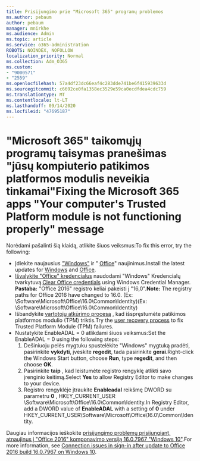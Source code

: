 ```yaml
---
title: Prisijungimo prie "Microsoft 365" programų problemos
ms.author: pebaum
author: pebaum
manager: mnirkhe
ms.audience: Admin
ms.topic: article
ms.service: o365-administration
ROBOTS: NOINDEX, NOFOLLOW
localization_priority: Normal
ms.collection: Adm_O365
ms.custom:
- "9000571"
- "2559"
ms.openlocfilehash: 57a4df23dc66eaf4c283dde741be6f415939633d
ms.sourcegitcommit: c6692ce0fa1358ec3529e59ca0ecdfdea4cdc759
ms.translationtype: MT
ms.contentlocale: lt-LT
ms.lasthandoff: 09/14/2020
ms.locfileid: "47695187"
---
```

# <a name="fixing-the-microsoft-365-apps-your-computers-trusted-platform-module-is-not-functioning-properly-message"></a><span data-ttu-id="41903-102">"Microsoft 365" taikomųjų programų taisymas pranešimas "jūsų kompiuterio patikimos platformos modulis neveikia tinkamai"</span><span class="sxs-lookup"><span data-stu-id="41903-102">Fixing the Microsoft 365 apps "Your computer's Trusted Platform module is not functioning properly" message</span></span>

<span data-ttu-id="41903-103">Norėdami pašalinti šią klaidą, atlikite šiuos veiksmus:</span><span class="sxs-lookup"><span data-stu-id="41903-103">To fix this error, try the following:</span></span>

- <span data-ttu-id="41903-104">Įdiekite naujausius ["Windows"](https://support.microsoft.com/help/4027667/windows-10-update) ir " [Office](https://support.office.com/article/update-office-and-your-computer-with-microsoft-update-2ab296f3-7f03-43a2-8e50-46de917611c5)" naujinimus.</span><span class="sxs-lookup"><span data-stu-id="41903-104">Install the latest updates for [Windows](https://support.microsoft.com/help/4027667/windows-10-update) and [Office](https://support.office.com/article/update-office-and-your-computer-with-microsoft-update-2ab296f3-7f03-43a2-8e50-46de917611c5).</span></span>
- <span data-ttu-id="41903-105">[Išvalykite "Office" kredencialus](https://docs.microsoft.com/eoffice/troubleshoot/error-messages/another-account-already-signed-in#step-3-clear-cached-credentials-on-the-computer) naudodami "Windows" Kredencialų tvarkytuvą.</span><span class="sxs-lookup"><span data-stu-id="41903-105">[Clear Office credentials](https://docs.microsoft.com/eoffice/troubleshoot/error-messages/another-account-already-signed-in#step-3-clear-cached-credentials-on-the-computer) using Windows Credential Manager.</span></span><br/>
    <span data-ttu-id="41903-106">**Pastaba:** "Office 2016" registro keliai pakeisti į "16,0".</span><span class="sxs-lookup"><span data-stu-id="41903-106">**Note:** The registry paths for Office 2016 have changed to 16.0.</span></span> <span data-ttu-id="41903-107">(Ex: \Software\Microsoft\Office\16.0\Common\Identity\)</span><span class="sxs-lookup"><span data-stu-id="41903-107">(Ex: \Software\Microsoft\Office\16.0\Common\Identity\)</span></span>
- <span data-ttu-id="41903-108">Išbandykite [vartotojų atkūrimo procesą](https://docs.microsoft.com/office365/troubleshoot/administration/connection-issue-when-sign-in-office-2016#symptom-2) , kad išspręstumėte patikimos platformos modulio (TPM) triktis.</span><span class="sxs-lookup"><span data-stu-id="41903-108">Try the [user recovery process](https://docs.microsoft.com/office365/troubleshoot/administration/connection-issue-when-sign-in-office-2016#symptom-2) to fix Trusted Platform Module (TPM) failures.</span></span>
- <span data-ttu-id="41903-109">Nustatykite EnableADAL = 0 atlikdami šiuos veiksmus:</span><span class="sxs-lookup"><span data-stu-id="41903-109">Set the EnableADAL = 0 using the following steps:</span></span>  
    1. <span data-ttu-id="41903-110">Dešiniuoju pelės mygtuku spustelėkite "Windows" mygtuką pradėti, pasirinkite **vykdyti**, įveskite **regedit**, tada pasirinkite **gerai**.</span><span class="sxs-lookup"><span data-stu-id="41903-110">Right-click the Windows Start button, choose **Run**, type **regedit**, and then choose **OK**.</span></span>
    2. <span data-ttu-id="41903-111">Pasirinkite **taip** , kad leistumėte registro rengyklę atlikti savo įrenginio keitimą.</span><span class="sxs-lookup"><span data-stu-id="41903-111">Select **Yes** to allow Registry Editor to make changes to your device.</span></span>
    3. <span data-ttu-id="41903-112">Registro rengyklėje įtraukite **Enableadal** reikšmę DWORD su parametru **0** , HKEY_CURRENT_USER \Software\Microsoft\Office\16.0\Common\Identity.</span><span class="sxs-lookup"><span data-stu-id="41903-112">In Registry Editor, add a DWORD value of **EnableADAL** with a setting of **0** under HKEY_CURRENT_USER\Software\Microsoft\Office\16.0\Common\Identity.</span></span>

<span data-ttu-id="41903-113">Daugiau informacijos ieškokite [prisijungimo problemų prisijungiant, atnaujinus į "Office 2016" komponavimo versiją 16.0.7967 "Windows 10"](https://docs.microsoft.com/office365/troubleshoot/administration/connection-issue-when-sign-in-office-2016).</span><span class="sxs-lookup"><span data-stu-id="41903-113">For more information, see [Connection issues in sign-in after update to Office 2016 build 16.0.7967 on Windows 10](https://docs.microsoft.com/office365/troubleshoot/administration/connection-issue-when-sign-in-office-2016).</span></span>